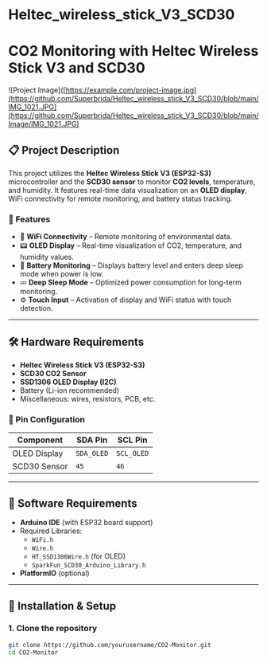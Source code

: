 # Heltec_wireless_stick_V3_SCD30
# CO2 Monitoring with Heltec Wireless Stick V3 and SCD30

![Project Image]([https://example.com/project-image.jpg](https://github.com/Superbrida/Heltec_wireless_stick_V3_SCD30/blob/main/IMG_1021.JPG](https://github.com/Superbrida/Heltec_wireless_stick_V3_SCD30/blob/main/Image/IMG_1021.JPG)

## 📋 Project Description

This project utilizes the **Heltec Wireless Stick V3 (ESP32-S3)** microcontroller and the **SCD30 sensor** to monitor **CO2 levels**, temperature, and humidity. It features real-time data visualization on an **OLED display**, WiFi connectivity for remote monitoring, and battery status tracking.

### 🔧 Features

- 📡 **WiFi Connectivity** – Remote monitoring of environmental data.
- 📟 **OLED Display** – Real-time visualization of CO2, temperature, and humidity values.
- 🔋 **Battery Monitoring** – Displays battery level and enters deep sleep mode when power is low.
- 💤 **Deep Sleep Mode** – Optimized power consumption for long-term monitoring.
- ⚙️ **Touch Input** – Activation of display and WiFi status with touch detection.

---

## 🛠 Hardware Requirements

- **Heltec Wireless Stick V3 (ESP32-S3)**
- **SCD30 CO2 Sensor**
- **SSD1306 OLED Display (I2C)**
- Battery (Li-ion recommended)
- Miscellaneous: wires, resistors, PCB, etc.

### 📡 Pin Configuration

| Component | SDA Pin | SCL Pin |
|-----------|--------|--------|
| OLED Display | `SDA_OLED` | `SCL_OLED` |
| SCD30 Sensor | `45` | `46` |

---

## 🧩 Software Requirements

- **Arduino IDE** (with ESP32 board support)
- Required Libraries:
  - `WiFi.h`
  - `Wire.h`
  - `HT_SSD1306Wire.h` (for OLED)
  - `SparkFun_SCD30_Arduino_Library.h`
- **PlatformIO** (optional)

---

## 🚀 Installation & Setup

### 1. Clone the repository

```bash
git clone https://github.com/yourusername/CO2-Monitor.git
cd CO2-Monitor
